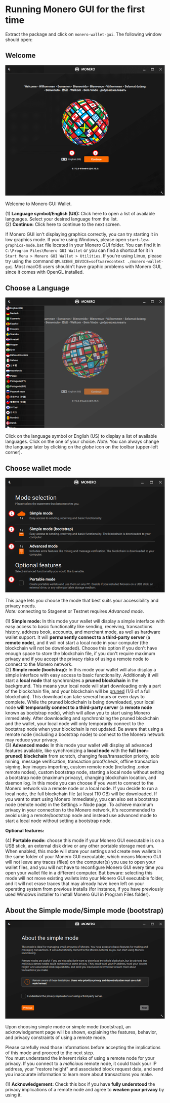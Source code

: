 # Running Monero GUI for the first time

Extract the package and click on `monero-wallet-gui`. The following window should open:

## Welcome
![Welcome](../media/wizard_0-welcome.png)

Welcome to Monero GUI Wallet.

(1) **Language symbol/English (US):** Click here to open a list of available languages. Select your desired language from the list.  
(2) **Continue:** Click here to continue to the next screen.  

If Monero GUI isn't displaying graphics correctly, you can try starting it in low graphics mode. If you're using Windows, please open `start-low-graphics-mode.bat` file located in your Monero GUI folder. You can find it in `C:\Program Files\Monero GUI Wallet` or you can find a shortcut for it in `Start Menu > Monero GUI Wallet > Utilities`. If you're using Linux, please try using the command `QMLSCENE_DEVICE=softwarecontext ./monero-wallet-gui`. Most macOS users shouldn't have graphic problems with Monero GUI, since it comes with OpenGL installed.

## Choose a Language
![Language](../media/wizard_1-lang.png)

Click on the language symbol or English (US) to display a list of available languages. Click on the one of your choice.
*Note:* You can always change the language later by clicking on the *globe* icon on the toolbar (upper-left corner).

## Choose wallet mode
![mode](../media/wizard_1_1-mode.png)

This page lets you choose the mode that best suits your accessibility and privacy needs.  
*Note:* connecting to Stagenet or Testnet requires *Advanced mode*.

(1) **Simple mode:** In this mode your wallet will display a simple interface with easy access to basic functionality like sending, receiving, transactions history, address book, accounts, and merchant mode, as well as hardware wallet support. It will **permanently connect to a third-party server** (a **remote node**), and it will not start a local node in your computer (the blockchain will not be downloaded). Choose this option if you don't have enough space to store the blockchain file, if you don't require maximum privacy and if you accept the privacy risks of using a remote node to connect to the Monero network.  
(2) **Simple mode (bootstrap):** In this mode your wallet will also display a simple interface with easy access to basic functionality. Additionaly it will start a **local node** that synchronizes a **pruned blockchain** in the background. This means your local node will start downloading only a part of the blockchain file, and your blockchain will be [pruned](https://www.getmonero.org/resources/moneropedia/pruning.html) (1/3 of a full blockchain). This download can take several hours or even days to complete. While the pruned blockchain is being downloaded, your local node **will temporarily connect to a third-party server** (a **remote node** known as bootstrap node), which will allow you to start using Monero immediately. After downloading and synchronizing the pruned blockchain and the wallet, your local node will only temporarily connect to the bootstrap node when your blockchain is not updated. Be aware that using a remote node (including a bootstrap node) to connect to the Monero network may reduce your privacy.  
(3) **Advanced mode:** In this mode your wallet will display all advanced features available, like synchronizing a **local node** with the **full (non-pruned) blockchain** from scratch, changing fees/transaction priority, solo mining, message verification, transaction proof/check, offline transaction signing, key images importing, custom remote node (including .onion remote nodes), custom bootstrap node, starting a local node without setting a bootstrap node (maximum privacy), changing blockchain location, and daemon log. In this mode you can choose if you want to connect to the Monero network via a remote node or a local node. If you decide to run a local node, the full blockchain file (at least 110 GB) will be downloaded. If you want to start using Monero immediately, you can also set a bootstrap node (remote node) in the Settings > Node page. To achieve maximum privacy in your connection to the Monero network, it's recommended to avoid using a remote/bootstrap node and instead use advanced mode to start a local node without setting a bootstrap node.  

**Optional features:**  

(4) **Portable mode:** choose this mode if your Monero GUI executable is on a USB stick, an external disk drive or any other portable storage medium. When enabled, this mode will store your settings and create new wallets in the same folder of your Monero GUI executable, which means Monero GUI will not leave any traces (files) on the computer(s) you use to open your wallet files, and you will not have to reconfigure Monero GUI every time you open your wallet file in a different computer. But beware: selecting this mode will not move existing wallets into your Monero GUI executable folder, and it will not erase traces that may already have been left on your operating system  from previous installs (for instance, if you have previously used Windows installer to install Monero GUI in Program Files folder).  

## About the Simple mode/Simple mode (bootstrap)
![acknowledgement](../media/wizard_1_2-warning.png)

Upon choosing simple mode or simple mode (bootstrap), an acknowledgement page will be shown, explaining the features, behavior, and privacy constraints of using a remote mode.  

Please carefully read those informations before accepting the implications of this mode and proceed to the next step.  
You must understand the inherent risks of using a remote node for your privacy. If you connect to a *malicious* remote node, it could track your IP address, your "restore height" and associated block request data, and send you inaccurate information to learn more about transactions you make.

(1) **Acknowledgement:** Check this box if you have **fully understood** the privacy implications of a remote node and agree to **weaken your privacy** by using it.
